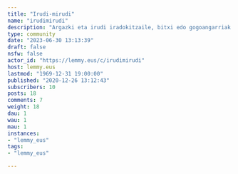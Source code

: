 ```yaml
---
title: "Irudi-mirudi" 
name: "irudimirudi"
description: "Argazki eta irudi iradokitzaile, bitxi edo gogoangarriak."
type: community
date: "2023-06-30 13:13:39"
draft: false
nsfw: false
actor_id: "https://lemmy.eus/c/irudimirudi"
host: lemmy.eus
lastmod: "1969-12-31 19:00:00"
published: "2020-12-26 13:12:43"
subscribers: 10
posts: 18
comments: 7
weight: 18
dau: 1
wau: 1
mau: 1
instances:
- "lemmy_eus"
tags: 
- "lemmy_eus"

---
```

